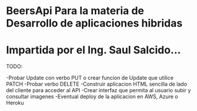 # BeersApi Para la materia de Desarrollo de aplicaciones hibridas
# Impartida por el Ing. Saul Salcido...

TODO: 

-Probar Update con verbo PUT o crear funcion de Update que utilice PATCH
-Probar verbo DELETE
-Construir aplicacion HTML sencilla de lado del cliente para acceder al API
-Crear interfaz que permita al usuario subir y consultar imagenes
-Eventual deploy de la aplicacion en AWS, Azure o Heroku
